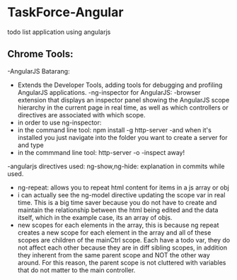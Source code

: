 # TaskForce-Angular
todo list application using angularjs

## Chrome Tools:

-AngularJS Batarang:
 - Extends the Developer Tools, adding tools for debugging and profiling AngularJS applications.
-ng-inspector for AngularJS:
 -browser extension that displays an inspector panel showing the AngularJS scope hierarchy in the current page in real time, as well as which controllers or directives are associated with which scope.
  - in order to use ng-inspector:
  - in the command line tool: npm install -g http-server
   -and when it's installed you just navigate into the folder you want to create  a server for and type
  - in the commmand line tool: http-server -o
   -inspect away!

-angularjs directives used: ng-show,ng-hide: explanation in commits while used.
 - ng-repeat: allows you to repeat html content for items in a js array or obj
  - i can actually see the ng-model directive updating the scope var in real time. This is a big time saver because you do not have to create and maintain the relationship between the html being edited and the data itself, which in the example case, its an array of objs.
  - new scopes for each elements in the array, this is because ng repeat creates a new scope for each element in the array and all of these scopes are children of the mainCtrl scope. Each have a todo var, they do not affect each other because they are in diff sibling scopes, in addition they inherent from the same parent scope and NOT the other way around. For this reason, the parent scope is not cluttered with variables that do not matter to the main controller.
